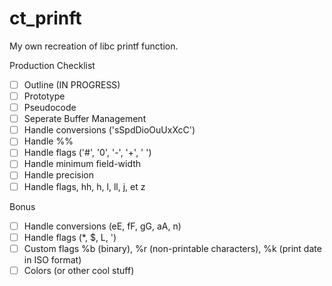 # ct_prinft
My own recreation of libc printf function.

Production Checklist
- [ ] Outline (IN PROGRESS)
- [ ] Prototype
- [ ] Pseudocode
- [ ] Seperate Buffer Management
- [ ] Handle conversions ('sSpdDioOuUxXcC')
- [ ] Handle %%
- [ ] Handle flags ('#', '0', '-', '+', ' ') 
- [ ] Handle minimum field-width
- [ ] Handle precision
- [ ] Handle flags, hh, h, l, ll, j, et z

Bonus
- [ ] Handle conversions (eE, fF, gG, aA, n)
- [ ] Handle flags (*, $, L, ')
- [ ] Custom flags %b (binary), %r (non-printable characters), %k (print date in ISO format)
- [ ] Colors (or other cool stuff)
